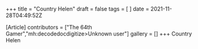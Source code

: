 +++
title = "Country Helen"
draft = false
tags = [ ]
date = 2021-11-28T04:49:52Z

[Article]
contributors = ["The 64th Gamer","mh:decodedocdigitize>Unknown user"]
gallery = []
+++
Country Helen